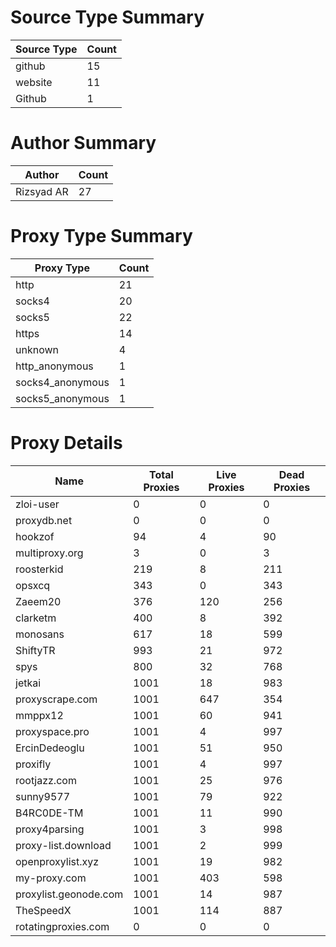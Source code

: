 # Source Type Summary

| Source Type | Count |
|-------------|-------|
| github | 15 |
| website | 11 |
| Github | 1 |


# Author Summary

| Author | Count |
|--------|-------|
| Rizsyad AR | 27 |


# Proxy Type Summary

| Proxy Type | Count |
|------------|-------|
| http | 21 |
| socks4 | 20 |
| socks5 | 22 |
| https | 14 |
| unknown | 4 |
| http_anonymous | 1 |
| socks4_anonymous | 1 |
| socks5_anonymous | 1 |


# Proxy Details

| Name | Total Proxies | Live Proxies | Dead Proxies |
|------|---------------|--------------|---------------|
| zloi-user | 0 | 0 | 0 |
| proxydb.net | 0 | 0 | 0 |
| hookzof | 94 | 4 | 90 |
| multiproxy.org | 3 | 0 | 3 |
| roosterkid | 219 | 8 | 211 |
| opsxcq | 343 | 0 | 343 |
| Zaeem20 | 376 | 120 | 256 |
| clarketm | 400 | 8 | 392 |
| monosans | 617 | 18 | 599 |
| ShiftyTR | 993 | 21 | 972 |
| spys | 800 | 32 | 768 |
| jetkai | 1001 | 18 | 983 |
| proxyscrape.com | 1001 | 647 | 354 |
| mmppx12 | 1001 | 60 | 941 |
| proxyspace.pro | 1001 | 4 | 997 |
| ErcinDedeoglu | 1001 | 51 | 950 |
| proxifly | 1001 | 4 | 997 |
| rootjazz.com | 1001 | 25 | 976 |
| sunny9577 | 1001 | 79 | 922 |
| B4RC0DE-TM | 1001 | 11 | 990 |
| proxy4parsing | 1001 | 3 | 998 |
| proxy-list.download | 1001 | 2 | 999 |
| openproxylist.xyz | 1001 | 19 | 982 |
| my-proxy.com | 1001 | 403 | 598 |
| proxylist.geonode.com | 1001 | 14 | 987 |
| TheSpeedX | 1001 | 114 | 887 |
| rotatingproxies.com | 0 | 0 | 0 |

